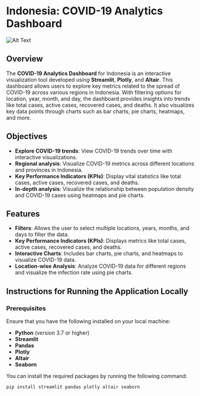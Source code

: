 # Indonesia: COVID-19 Analytics Dashboard
![Alt Text](https://www.google.com/imgres?q=covid%2019%20logo&imgurl=https%3A%2F%2Fwww.un.org%2Fsites%2Fun2.un.org%2Ffiles%2F2020%2F04%2Fcovid19_response_logo_horizontal_april_2020-01.svg&imgrefurl=https%3A%2F%2Fwww.un.org%2Fen%2Fcoronavirus&docid=jhoXFfb714G5dM&tbnid=srQGYHIznSlazM&vet=12ahUKEwiY8ffP-7OKAxVw7TgGHYrVGKsQM3oECBIQAA..i&w=800&h=355&hcb=2&ved=2ahUKEwiY8ffP-7OKAxVw7TgGHYrVGKsQM3oECBIQAA)

## Overview
The **COVID-19 Analytics Dashboard** for Indonesia is an interactive visualization tool developed using **Streamlit**, **Plotly**, and **Altair**. This dashboard allows users to explore key metrics related to the spread of COVID-19 across various regions in Indonesia. With filtering options for location, year, month, and day, the dashboard provides insights into trends like total cases, active cases, recovered cases, and deaths. It also visualizes key data points through charts such as bar charts, pie charts, heatmaps, and more.

## Objectives
- **Explore COVID-19 trends**: View COVID-19 trends over time with interactive visualizations.
- **Regional analysis**: Visualize COVID-19 metrics across different locations and provinces in Indonesia.
- **Key Performance Indicators (KPIs)**: Display vital statistics like total cases, active cases, recovered cases, and deaths.
- **In-depth analysis**: Visualize the relationship between population density and COVID-19 cases using heatmaps and pie charts.

## Features
- **Filters**: Allows the user to select multiple locations, years, months, and days to filter the data.
- **Key Performance Indicators (KPIs)**: Displays metrics like total cases, active cases, recovered cases, and deaths.
- **Interactive Charts**: Includes bar charts, pie charts, and heatmaps to visualize COVID-19 data.
- **Location-wise Analysis**: Analyze COVID-19 data for different regions and visualize the infection rate using pie charts.

## Instructions for Running the Application Locally

### Prerequisites
Ensure that you have the following installed on your local machine:
- **Python** (version 3.7 or higher)
- **Streamlit**
- **Pandas**
- **Plotly**
- **Altair**
- **Seaborn**

You can install the required packages by running the following command:

```bash
pip install streamlit pandas plotly altair seaborn



